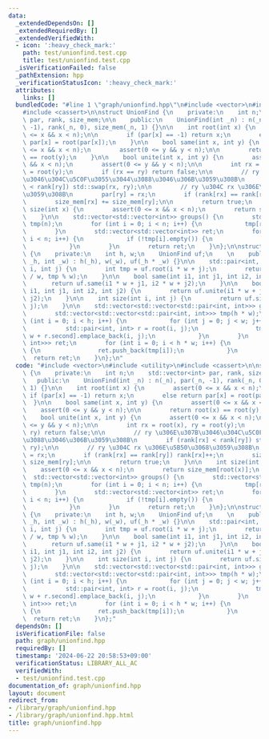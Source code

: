 ```yaml
---
data:
  _extendedDependsOn: []
  _extendedRequiredBy: []
  _extendedVerifiedWith:
  - icon: ':heavy_check_mark:'
    path: test/unionfind.test.cpp
    title: test/unionfind.test.cpp
  _isVerificationFailed: false
  _pathExtension: hpp
  _verificationStatusIcon: ':heavy_check_mark:'
  attributes:
    links: []
  bundledCode: "#line 1 \"graph/unionfind.hpp\"\n#include <vector>\n#include <utility>\n\
    #include <cassert>\n\nstruct UnionFind {\n    private:\n    int n;\n    std::vector<int>\
    \ par, rank, size_mem;\n\n    public:\n    UnionFind(int _n) : n(_n), par(_n,\
    \ -1), rank(_n, 0), size_mem(_n, 1) {}\n\n    int root(int x) {\n        assert(0\
    \ <= x && x < n);\n\n        if (par[x] == -1) return x;\n        else return\
    \ par[x] = root(par[x]);\n    }\n\n    bool same(int x, int y) {\n        assert(0\
    \ <= x && x < n);\n        assert(0 <= y && y < n);\n\n        return root(x)\
    \ == root(y);\n    }\n\n    bool unite(int x, int y) {\n        assert(0 <= x\
    \ && x < n);\n        assert(0 <= y && y < n);\n\n        int rx = root(x), ry\
    \ = root(y);\n        if (rx == ry) return false;\n\n        // ry \u306E\u307B\
    \u3046\u304C\u5C0F\u3055\u3044\u3088\u3046\u306B\u3059\u308B\n        if (rank[rx]\
    \ < rank[ry]) std::swap(rx, ry);\n\n        // ry \u304C rx \u306E\u5B50\u3068\
    \u3059\u308B\n        par[ry] = rx;\n        if (rank[rx] == rank[ry]) rank[rx]++;\n\
    \        size_mem[rx] += size_mem[ry];\n\n        return true;\n    }\n\n    int\
    \ size(int x) {\n        assert(0 <= x && x < n);\n        return size_mem[root(x)];\n\
    \    }\n\n    std::vector<std::vector<int>> groups() {\n        std::vector<std::vector<int>>\
    \ tmp(n);\n        for (int i = 0; i < n; i++) {\n            tmp[root(i)].push_back(i);\n\
    \        }\n        std::vector<std::vector<int>> ret;\n        for (int i = 0;\
    \ i < n; i++) {\n            if (!tmp[i].empty()) {\n                ret.push_back(tmp[i]);\n\
    \            }\n        }\n        return ret;\n    }\n};\n\nstruct UnionFind2D\
    \ {\n    private:\n    int h, w;\n    UnionFind uf;\n    \n    public:\n    UnionFind2D(int\
    \ _h, int _w) : h(_h), w(_w), uf(_h * _w) {}\n\n    std::pair<int, int> root(int\
    \ i, int j) {\n        int tmp = uf.root(i * w + j);\n        return std::make_pair(tmp\
    \ / w, tmp % w);\n    }\n\n    bool same(int i1, int j1, int i2, int j2) {\n \
    \       return uf.same(i1 * w + j1, i2 * w + j2);\n    }\n\n    bool unite(int\
    \ i1, int j1, int i2, int j2) {\n        return uf.unite(i1 * w + j1, i2 * w +\
    \ j2);\n    }\n\n    int size(int i, int j) {\n        return uf.size(i * w +\
    \ j);\n    }\n\n    std::vector<std::vector<std::pair<int, int>>> groups() {\n\
    \        std::vector<std::vector<std::pair<int, int>>> tmp(h * w);\n        for\
    \ (int i = 0; i < h; i++) {\n            for (int j = 0; j < w; j++) {\n     \
    \           std::pair<int, int> r = root(i, j);\n                tmp[r.first *\
    \ w + r.second].emplace_back(i, j);\n            }\n        }\n        std::vector<std::vector<std::pair<int,\
    \ int>>> ret;\n        for (int i = 0; i < h * w; i++) {\n            if (!tmp[i].empty())\
    \ {\n                ret.push_back(tmp[i]);\n            }\n        }\n      \
    \  return ret;\n    }\n};\n"
  code: "#include <vector>\n#include <utility>\n#include <cassert>\n\nstruct UnionFind\
    \ {\n    private:\n    int n;\n    std::vector<int> par, rank, size_mem;\n\n \
    \   public:\n    UnionFind(int _n) : n(_n), par(_n, -1), rank(_n, 0), size_mem(_n,\
    \ 1) {}\n\n    int root(int x) {\n        assert(0 <= x && x < n);\n\n       \
    \ if (par[x] == -1) return x;\n        else return par[x] = root(par[x]);\n  \
    \  }\n\n    bool same(int x, int y) {\n        assert(0 <= x && x < n);\n    \
    \    assert(0 <= y && y < n);\n\n        return root(x) == root(y);\n    }\n\n\
    \    bool unite(int x, int y) {\n        assert(0 <= x && x < n);\n        assert(0\
    \ <= y && y < n);\n\n        int rx = root(x), ry = root(y);\n        if (rx ==\
    \ ry) return false;\n\n        // ry \u306E\u307B\u3046\u304C\u5C0F\u3055\u3044\
    \u3088\u3046\u306B\u3059\u308B\n        if (rank[rx] < rank[ry]) std::swap(rx,\
    \ ry);\n\n        // ry \u304C rx \u306E\u5B50\u3068\u3059\u308B\n        par[ry]\
    \ = rx;\n        if (rank[rx] == rank[ry]) rank[rx]++;\n        size_mem[rx] +=\
    \ size_mem[ry];\n\n        return true;\n    }\n\n    int size(int x) {\n    \
    \    assert(0 <= x && x < n);\n        return size_mem[root(x)];\n    }\n\n  \
    \  std::vector<std::vector<int>> groups() {\n        std::vector<std::vector<int>>\
    \ tmp(n);\n        for (int i = 0; i < n; i++) {\n            tmp[root(i)].push_back(i);\n\
    \        }\n        std::vector<std::vector<int>> ret;\n        for (int i = 0;\
    \ i < n; i++) {\n            if (!tmp[i].empty()) {\n                ret.push_back(tmp[i]);\n\
    \            }\n        }\n        return ret;\n    }\n};\n\nstruct UnionFind2D\
    \ {\n    private:\n    int h, w;\n    UnionFind uf;\n    \n    public:\n    UnionFind2D(int\
    \ _h, int _w) : h(_h), w(_w), uf(_h * _w) {}\n\n    std::pair<int, int> root(int\
    \ i, int j) {\n        int tmp = uf.root(i * w + j);\n        return std::make_pair(tmp\
    \ / w, tmp % w);\n    }\n\n    bool same(int i1, int j1, int i2, int j2) {\n \
    \       return uf.same(i1 * w + j1, i2 * w + j2);\n    }\n\n    bool unite(int\
    \ i1, int j1, int i2, int j2) {\n        return uf.unite(i1 * w + j1, i2 * w +\
    \ j2);\n    }\n\n    int size(int i, int j) {\n        return uf.size(i * w +\
    \ j);\n    }\n\n    std::vector<std::vector<std::pair<int, int>>> groups() {\n\
    \        std::vector<std::vector<std::pair<int, int>>> tmp(h * w);\n        for\
    \ (int i = 0; i < h; i++) {\n            for (int j = 0; j < w; j++) {\n     \
    \           std::pair<int, int> r = root(i, j);\n                tmp[r.first *\
    \ w + r.second].emplace_back(i, j);\n            }\n        }\n        std::vector<std::vector<std::pair<int,\
    \ int>>> ret;\n        for (int i = 0; i < h * w; i++) {\n            if (!tmp[i].empty())\
    \ {\n                ret.push_back(tmp[i]);\n            }\n        }\n      \
    \  return ret;\n    }\n};"
  dependsOn: []
  isVerificationFile: false
  path: graph/unionfind.hpp
  requiredBy: []
  timestamp: '2024-06-22 20:58:53+09:00'
  verificationStatus: LIBRARY_ALL_AC
  verifiedWith:
  - test/unionfind.test.cpp
documentation_of: graph/unionfind.hpp
layout: document
redirect_from:
- /library/graph/unionfind.hpp
- /library/graph/unionfind.hpp.html
title: graph/unionfind.hpp
---
```

